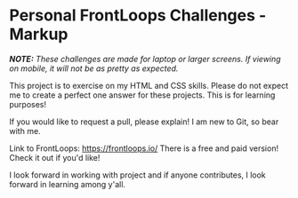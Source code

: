 # Personal FrontLoops Challenges - Markup

***NOTE:** These challenges are made for laptop or larger screens. If viewing on mobile, it will not be as pretty as expected.* 

This project is to exercise on my HTML and CSS skills. 
Please do not expect me to create a perfect one answer for these projects.
This is for learning purposes!

If you would like to request a pull, please explain! 
I am new to Git, so bear with me.

Link to FrontLoops: https://frontloops.io/
There is a free and paid version! Check it out if you'd like!

I look forward in working with project and if anyone contributes, I look forward in learning among y'all. 
